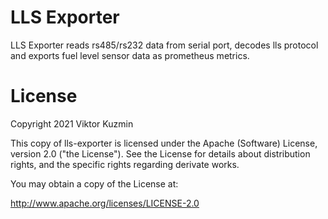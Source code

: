 # LLS Exporter

LLS Exporter reads rs485/rs232 data from serial port, decodes lls protocol and exports fuel level sensor data
as prometheus metrics.

# License

Copyright 2021 Viktor Kuzmin

This copy of lls-exporter is licensed under the
Apache (Software) License, version 2.0 ("the License").
See the License for details about distribution rights, and the
specific rights regarding derivate works.

You may obtain a copy of the License at:

http://www.apache.org/licenses/LICENSE-2.0
